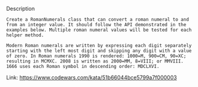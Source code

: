 Description

    Create a RomanNumerals class that can convert a roman numeral to and from an integer value. It should follow the API demonstrated in the examples below. Multiple roman numeral values will be tested for each helper method.

    Modern Roman numerals are written by expressing each digit separately starting with the left most digit and skipping any digit with a value of zero. In Roman numerals 1990 is rendered: 1000=M, 900=CM, 90=XC; resulting in MCMXC. 2008 is written as 2000=MM, 8=VIII; or MMVIII. 1666 uses each Roman symbol in descending order: MDCLXVI.


Link: https://www.codewars.com/kata/51b66044bce5799a7f000003